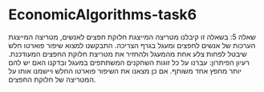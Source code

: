 # EconomicAlgorithms-task6
שאלה 5:
בשאלה זו קיבלנו מטריצה המייצגת חלוקת חפצים לאנשים, מטריצה המייצגת הערכות של אנשים לחפצים ומעגל בגרף הצריכה.
התבקשנו למצוא שיפור פוארטו חלש שיבטל לפחות צלע אחת מהמעגל ולהחזיר את מטריצת חלוקת החפצים המעודכנת.
רעיון הפיתרון:
עברנו על כל זוגות השחקנים המשתתפים במעגל ובדקנו האם יש להם יותר מחפץ אחד משותף. אם כן מצאנו את השיפור פוארטו החלש ויישמנו אותו על המטריצה של חלוקת החפצים.
